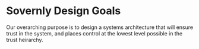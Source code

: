 # Sovernly Design Goals

Our overarching purpose is to design a systems architecture that will ensure trust in the system, and places control at the lowest level possible in the trust heirarchy.

